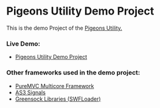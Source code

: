 Pigeons Utility Demo Project
=============================

This is the demo Project of the [Pigeons Utility.](https://github.com/christiankaegi/pigeons-utility)

### Live Demo:
- [Pigeons Utility Demo Project](http://www.kaegi.net/pigeons-utility-demo)

### Other frameworks used in the demo project:

- [PureMVC Multicore Framework](https://github.com/PureMVC/puremvc-as3-multicore-framework)
- [AS3 Signals](https://github.com/robertpenner/as3-signals)
- [Greensock Libraries (SWFLoader)](https://github.com/greensock/GreenSock-AS3)
